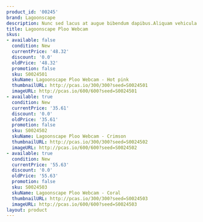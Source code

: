 ```yaml
---
product_id: '00245'
brand: Lagoonscape
description: Nunc sed lacus at augue bibendum dapibus.Aliquam vehicula sem ut pede.
title: Lagoonscape Ploo Webcam
skus:
- available: false
  condition: New
  currentPrice: '48.32'
  discount: '0.0'
  oldPrice: '48.32'
  promotion: false
  sku: S0024501
  skuName: Lagoonscape Ploo Webcam - Hot pink
  thumbnailURL: http://pcas.io/300/300?seed=S0024501
  imageURL: http://pcas.io/600/600?seed=S0024501
- available: true
  condition: New
  currentPrice: '35.61'
  discount: '0.0'
  oldPrice: '35.61'
  promotion: false
  sku: S0024502
  skuName: Lagoonscape Ploo Webcam - Crimson
  thumbnailURL: http://pcas.io/300/300?seed=S0024502
  imageURL: http://pcas.io/600/600?seed=S0024502
- available: true
  condition: New
  currentPrice: '55.63'
  discount: '0.0'
  oldPrice: '55.63'
  promotion: false
  sku: S0024503
  skuName: Lagoonscape Ploo Webcam - Coral
  thumbnailURL: http://pcas.io/300/300?seed=S0024503
  imageURL: http://pcas.io/600/600?seed=S0024503
layout: product
---
```

